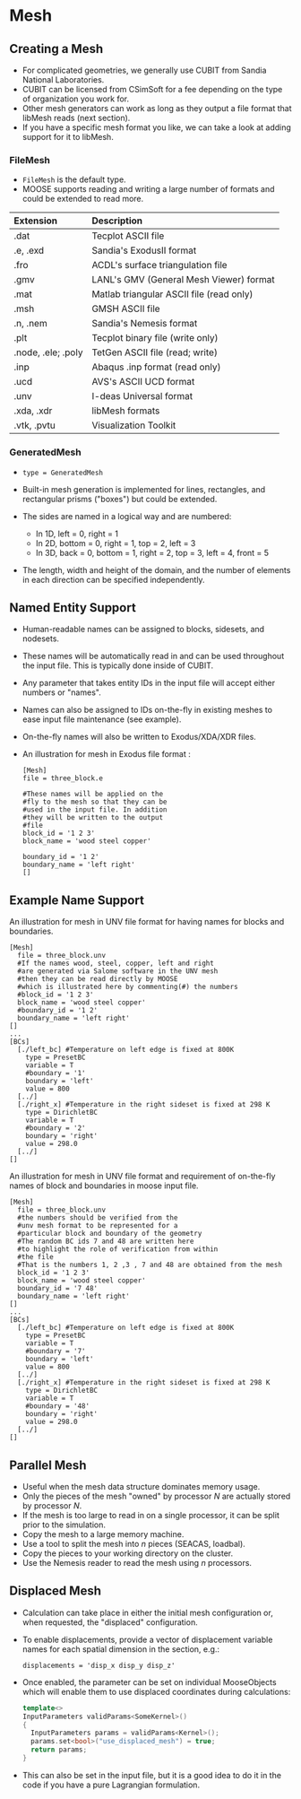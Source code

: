 # Mesh

## Creating a Mesh

- For complicated geometries, we generally use CUBIT from Sandia National Laboratories.
- CUBIT can be licensed from CSimSoft for a fee depending on the type of organization you work for.
- Other mesh generators can work as long as they output a file format that libMesh reads (next section).
- If you have a specific mesh format you like, we can take a look at adding support for it to libMesh.

### FileMesh

- `FileMesh` is the default type.
- MOOSE supports reading and writing a large number of formats and could be extended to read more.

| Extension   | Description                              |
| :-          | :-                                       |
| .dat        | Tecplot ASCII file                       |
| .e, .exd    | Sandia's ExodusII format                 |
| .fro        | ACDL's surface triangulation file        |
| .gmv        | LANL's GMV (General Mesh Viewer) format  |
| .mat        | Matlab triangular ASCII file (read only) |
| .msh        | GMSH ASCII file                          |
| .n, .nem    | Sandia's Nemesis format                  |
| .plt        | Tecplot binary file (write only)         |
| .node, .ele; .poly | TetGen ASCII file (read; write)   |
| .inp        | Abaqus .inp format (read only)           |
| .ucd        | AVS's ASCII UCD format                   |
| .unv        | I-deas Universal format                  |
| .xda, .xdr  | libMesh formats                          |
| .vtk, .pvtu | Visualization Toolkit                    |

### GeneratedMesh

- `type = GeneratedMesh`
- Built-in mesh generation is implemented for lines, rectangles, and rectangular prisms ("boxes") but could be extended.
- The sides are named in a logical way and are numbered:

  - In 1D, left = 0, right = 1
  - In 2D, bottom = 0, right = 1, top = 2, left = 3
  - In 3D, back = 0, bottom = 1, right = 2, top = 3, left = 4, front = 5

- The length, width and height of the domain, and the number of elements in each direction can be specified independently.

## Named Entity Support

- Human-readable names can be assigned to blocks, sidesets, and nodesets.
- These names will be automatically read in and can be used throughout the input file. This is typically done inside of CUBIT.
- Any parameter that takes entity IDs in the input file will accept either numbers or "names".
- Names can also be assigned to IDs on-the-fly in existing meshes to ease input file maintenance (see example).
- On-the-fly names will also be written to Exodus/XDA/XDR files.
- An illustration for mesh in Exodus file format :

  ```puppet
  [Mesh]
  file = three_block.e

  #These names will be applied on the
  #fly to the mesh so that they can be
  #used in the input file. In addition
  #they will be written to the output
  #file
  block_id = '1 2 3'
  block_name = 'wood steel copper'

  boundary_id = '1 2'
  boundary_name = 'left right'
  []
  ```

## Example Name Support

An illustration for mesh in UNV file format for having names for blocks and boundaries.

```puppet
[Mesh]
  file = three_block.unv
  #If the names wood, steel, copper, left and right
  #are generated via Salome software in the UNV mesh
  #then they can be read directly by MOOSE
  #which is illustrated here by commenting(#) the numbers
  #block_id = '1 2 3'
  block_name = 'wood steel copper'
  #boundary_id = '1 2'
  boundary_name = 'left right'
[]
...
[BCs]
  [./left_bc] #Temperature on left edge is fixed at 800K
    type = PresetBC
    variable = T
    #boundary = '1'
    boundary = 'left'
    value = 800
  [../]
  [./right_x] #Temperature in the right sideset is fixed at 298 K
    type = DirichletBC
    variable = T
    #boundary = '2'
    boundary = 'right'
    value = 298.0
  [../]
[]
```

An illustration for mesh in UNV file format and requirement of on-the-fly names of block and boundaries in moose input file.

```puppet
[Mesh]
  file = three_block.unv
  #the numbers should be verified from the 
  #unv mesh format to be represented for a 
  #particular block and boundary of the geometry
  #The random BC ids 7 and 48 are written here
  #to highlight the role of verification from within
  #the file
  #That is the numbers 1, 2 ,3 , 7 and 48 are obtained from the mesh
  block_id = '1 2 3'
  block_name = 'wood steel copper'
  boundary_id = '7 48'
  boundary_name = 'left right'
[]
...
[BCs]
  [./left_bc] #Temperature on left edge is fixed at 800K
    type = PresetBC
    variable = T
    #boundary = '7'
    boundary = 'left'
    value = 800
  [../]
  [./right_x] #Temperature in the right sideset is fixed at 298 K
    type = DirichletBC
    variable = T
    #boundary = '48'
    boundary = 'right'
    value = 298.0
  [../]
[]
```

## Parallel Mesh

- Useful when the mesh data structure dominates memory usage.
- Only the pieces of the mesh "owned" by processor *N* are actually stored by processor *N*.
- If the mesh is too large to read in on a single processor, it can be split prior to the simulation.
- Copy the mesh to a large memory machine.
- Use a tool to split the mesh into *n* pieces (SEACAS, loadbal).
- Copy the pieces to your working directory on the cluster.
- Use the Nemesis reader to read the mesh using *n* processors.

## Displaced Mesh

- Calculation can take place in either the initial mesh configuration or, when requested, the "displaced" configuration.
- To enable displacements, provide a vector of displacement variable names for each spatial dimension in the section, e.g.:

  ```text
  displacements = 'disp_x disp_y disp_z'
  ```

- Once enabled, the parameter can be set on individual MooseObjects which will enable them to use displaced coordinates during calculations:

  ```cpp
  template<>
  InputParameters validParams<SomeKernel>()
  {
    InputParameters params = validParams<Kernel>();
    params.set<bool>("use_displaced_mesh") = true;
    return params;
  }
  ```

- This can also be set in the input file, but it is a good idea to do it in the code if you have a pure Lagrangian formulation.

